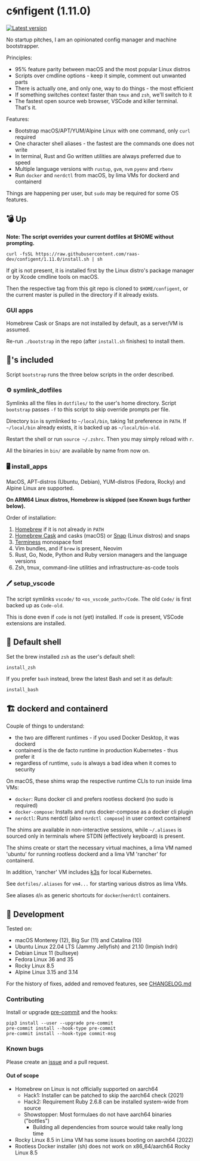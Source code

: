 # c🌀nfigent (1.11.0)

[![Latest version](https://img.shields.io/github/v/tag/raas-dev/configent?label=latest&sort=semver)](https://github.com/raas-dev/configent/tags)

No startup pitches, I am an opinionated config manager and machine bootstrapper.

Principles:

- 95% feature parity between macOS and the most popular Linux distros
- Scripts over cmdline options - keep it simple, comment out unwanted parts
- There is actually one, and only one, way to do things - the most efficient
- If something switches context faster than `tmux` and `zsh`, we'll switch to it
- The fastest open source web browser, VSCode and killer terminal. That's it.

Features:

- Bootstrap macOS/APT/YUM/Alpine Linux with one command, only `curl` required
- One character shell aliases - the fastest are the commands one does not write
- In terminal, Rust and Go written utilities are always preferred due to speed
- Multiple language versions with `rustup`, `gvm`, `nvm` `pyenv` and `rbenv`
- Run `docker` and `nerdctl` from macOS, by lima VMs for dockerd and containerd

Things are happening per user, but `sudo` may be required for some OS features.

## 💣 Up

**Note: The script overrides your current dotfiles at $HOME without prompting.**

    curl -fsSL https://raw.githubusercontent.com/raas-dev/configent/1.11.0/install.sh | sh

If git is not present, it is installed first by the Linux distro's package
manager or by Xcode cmdline tools on macOS.

Then the respective tag from this git repo is cloned to `$HOME/configent`,
or the current master is pulled in the directory if it already exists.

### GUI apps

Homebrew Cask or Snaps are not installed by default, as a server/VM is assumed.

Re-run `./bootstrap` in the repo (after `install.sh` finishes) to install them.

## 🔋's included

Script `bootstrap` runs the three below scripts in the order described.

### ⚙️ symlink_dotfiles

Symlinks all the files in `dotfiles/` to the user's home directory.
Script `bootstrap` passes `-f` to this script to skip override prompts per file.

Directory `bin` is symlinked to `~/local/bin`, taking 1st preference in `PATH`.
If `~/local/bin` already exists, it is backed up as `~/local/bin-old`.

Restart the shell or run `source ~/.zshrc`. Then you may simply reload with `r`.

All the binaries in `bin/` are available by name from now on.

### 🖥️ install_apps

MacOS, APT-distros (Ubuntu, Debian), YUM-distros (Fedora, Rocky) and
Alpine Linux are supported.

**On ARM64 Linux distros, Homebrew is skipped (see Known bugs further below).**

Order of installation:
1. [Homebrew](https://brew.sh/) if it is not already in `PATH`
2. [Homebrew Cask](https://formulae.brew.sh/cask/) and casks (macOS) or
[Snap](https://snapcraft.io/) (Linux distros) and snaps
3. [Terminess](https://www.programmingfonts.org/#terminus) monospace font
4. Vim bundles, and if `brew` is present, Neovim
5. Rust, Go, Node, Python and Ruby version managers and the language versions
6. Zsh, tmux, command-line utilities and infrastructure-as-code tools

### 🖊️ setup_vscode

The script symlinks `vscode/` to `<os_vscode_path>/Code`.
The old `Code/` is first backed up as `Code-old`.

This is done even if `code` is not (yet) installed.
If `code` is present, VSCode extensions are installed.

## 🐚 Default shell

Set the brew installed `zsh` as the user's default shell:

    install_zsh

If you prefer `bash` instead, brew the latest Bash and set it as default:

    install_bash

## 🏗️ dockerd and containerd

Couple of things to understand:

- the two are different runtimes - if you used Docker Desktop, it was dockerd
- containerd is the de facto runtime in production Kubernetes - thus prefer it
- regardless of runtime, `sudo` is always a bad idea when it comes to security

On macOS, these shims wrap the respective runtime CLIs to run inside lima VMs:

- `docker`: Runs docker cli and prefers rootless dockerd (no sudo is required)
- `docker-compose`: Installs and runs docker-compose as a docker cli plugin
- `nerdctl`: Runs nerdctl (also `nerdctl compose`) in user context containerd

The shims are available in non-interactive sessions, while `~/.aliases` is
sourced only in terminals where STDIN (effectively keyboard) is present.

The shims create or start the necessary virtual machines, a lima VM named
'ubuntu' for running rootless dockerd and a lima VM 'rancher' for containerd.

In addition, 'rancher' VM includes [k3s](https://k3s.io/) for local Kubernetes.

See `dotfiles/.aliases` for `vm4...` for starting various distros as lima VMs.

See aliases `d`/`n` as generic shortcuts for `docker`/`nerdctl` containers.

## 🔨 Development

Tested on:
- macOS Monterey (12), Big Sur (11) and Catalina (10)
- Ubuntu Linux 22.04 LTS (Jammy Jellyfish) and 21.10 (Impish Indri)
- Debian Linux 11 (bullseye)
- Fedora Linux 36 and 35
- Rocky Linux 8.5
- Alpine Linux 3.15 and 3.14

For the history of fixes, added and removed features, see
[CHANGELOG.md](https://github.com/raas-dev/configent/blob/main/CHANGELOG.md)

### Contributing

Install or upgrade [pre-commit](https://pre-commit.com/) and the hooks:

    pip3 install --user --upgrade pre-commit
    pre-commit install --hook-type pre-commit
    pre-commit install --hook-type commit-msg

### Known bugs

Please create an [issue](https://github.com/raas-dev/configent/issues) and
a pull request.

#### Out of scope

- Homebrew on Linux is not officially supported on aarch64
    - Hack1: Installer can be patched to skip the aarch64 check (2021)
    - Hack2: Requirement Ruby 2.6.8 can be installed system-wide from source
    - Showstopper: Most formulaes do not have aarch64 binaries ("bottles")
        - Building all dependencies from source would take really long time
- Rocky Linux 8.5 in Lima VM has some issues booting on aarch64 (2022)
- Rootless Docker installer (sh) does not work on x86_64/aarch64 Rocky Linux 8.5
